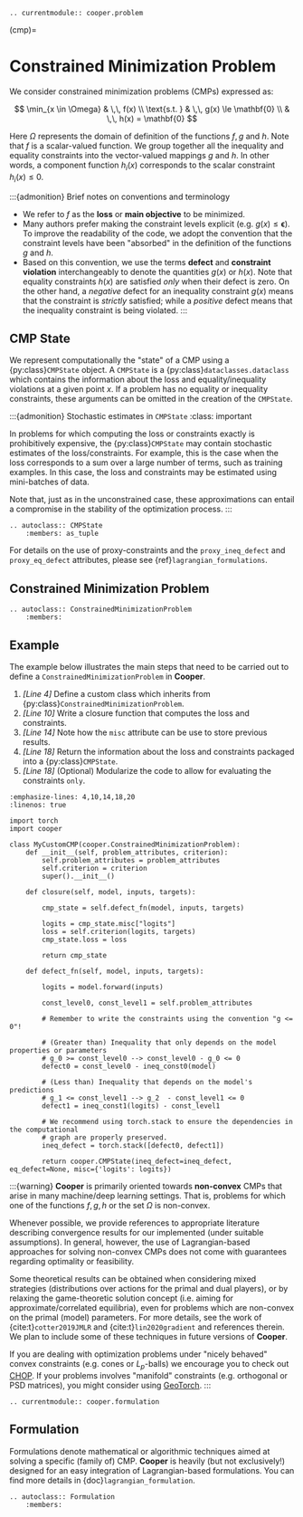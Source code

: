 ```{eval-rst}
.. currentmodule:: cooper.problem
```

(cmp)=

# Constrained Minimization Problem

We consider constrained minimization problems (CMPs) expressed as:

$$
\min_{x \in \Omega} & \,\, f(x) \\ \text{s.t. } & \,\, g(x) \le \mathbf{0} \\ & \,\, h(x) = \mathbf{0}
$$

Here $\Omega$ represents the domain of definition of the functions
$f, g$ and $h$. Note that $f$ is a scalar-valued function.
We group together all the inequality and equality constraints into the
vector-valued mappings $g$ and $h$. In other words, a component
function $h_i(x)$ corresponds to the scalar constraint
$h_i(x) \le 0$.

:::{admonition} Brief notes on conventions and terminology

- We refer to $f$ as the **loss** or **main objective** to be minimized.
- Many authors prefer making the constraint levels explicit (e.g.
  $g(x) \le \mathbf{\epsilon}$). To improve the readability of the
  code, we adopt the convention that the constraint levels have been
  "absorbed" in the definition of the functions $g$ and $h$.
- Based on this convention, we use the terms **defect** and **constraint violation**
  interchangeably to denote the quantities $g(x)$ or $h(x)$. Note
  that equality constraints $h(x)$ are satisfied *only* when their
  defect is zero. On the other hand, a *negative* defect for an inequality
  constraint  $g(x)$ means that the constraint is *strictly* satisfied;
  while a *positive* defect means that the inequality constraint is being
  violated.
:::

## CMP State

We represent computationally the "state" of a CMP using a {py:class}`CMPState`
object. A `CMPState` is a {py:class}`dataclasses.dataclass` which contains the
information about the loss and equality/inequality violations at a given point
$x$. If a problem has no equality or inequality constraints, these
arguments can be omitted in the creation of the `CMPState`.

:::{admonition} Stochastic estimates in `CMPState`
:class: important

In problems for which computing the loss or constraints exactly is prohibitively
expensive, the {py:class}`CMPState` may contain stochastic estimates of the
loss/constraints. For example, this is the case when the loss corresponds to a
sum over a large number of terms, such as training examples. In this case, the
loss and constraints may be estimated using mini-batches of data.

Note that, just as in the unconstrained case, these approximations can
entail a compromise in the stability of the optimization process.
:::

```{eval-rst}
.. autoclass:: CMPState
    :members: as_tuple
```

For details on the use of proxy-constraints and the `proxy_ineq_defect` and
`proxy_eq_defect` attributes, please see {ref}`lagrangian_formulations`.

## Constrained Minimization Problem

```{eval-rst}
.. autoclass:: ConstrainedMinimizationProblem
    :members:
```

## Example

The example below illustrates the main steps that need to be carried out to
define a `ConstrainedMinimizationProblem` in **Cooper**.

1. *\[Line 4\]* Define a custom class which inherits from {py:class}`ConstrainedMinimizationProblem`.
2. *\[Line 10\]* Write a closure function that computes the loss and constraints.
3. *\[Line 14\]* Note how the `misc` attribute can be use to store previous results.
4. *\[Line 18\]* Return the information about the loss and constraints packaged into a {py:class}`CMPState`.
5. *\[Line 18\]* (Optional) Modularize the code to allow for evaluating the constraints `only`.

```{code-block} python
:emphasize-lines: 4,10,14,18,20
:linenos: true

import torch
import cooper

class MyCustomCMP(cooper.ConstrainedMinimizationProblem):
    def __init__(self, problem_attributes, criterion):
        self.problem_attributes = problem_attributes
        self.criterion = criterion
        super().__init__()

    def closure(self, model, inputs, targets):

        cmp_state = self.defect_fn(model, inputs, targets)

        logits = cmp_state.misc["logits"]
        loss = self.criterion(logits, targets)
        cmp_state.loss = loss

        return cmp_state

    def defect_fn(self, model, inputs, targets):

        logits = model.forward(inputs)

        const_level0, const_level1 = self.problem_attributes

        # Remember to write the constraints using the convention "g <= 0"!

        # (Greater than) Inequality that only depends on the model properties or parameters
        # g_0 >= const_level0 --> const_level0 - g_0 <= 0
        defect0 = const_level0 - ineq_const0(model)

        # (Less than) Inequality that depends on the model's predictions
        # g_1 <= const_level1 --> g_2  - const_level1 <= 0
        defect1 = ineq_const1(logits) - const_level1

        # We recommend using torch.stack to ensure the dependencies in the computational
        # graph are properly preserved.
        ineq_defect = torch.stack([defect0, defect1])

        return cooper.CMPState(ineq_defect=ineq_defect, eq_defect=None, misc={'logits': logits})
```

:::{warning}
**Cooper** is primarily oriented towards **non-convex** CMPs that arise
in many machine/deep learning settings. That is, problems for which one of
the functions $f, g, h$ or the set $\Omega$ is non-convex.

Whenever possible, we provide references to appropriate literature
describing convergence results for our implemented (under suitable
assumptions). In general, however, the use of Lagrangian-based approaches
for solving non-convex CMPs does not come with guarantees regarding
optimality or feasibility.

Some theoretical results can be obtained when considering mixed strategies
(distributions over actions for the primal and dual players), or by relaxing
the game-theoretic solution concept (i.e. aiming for approximate/correlated
equilibria), even for problems which are non-convex on the primal (model)
parameters. For more details, see the work of {cite:t}`cotter2019JMLR` and
{cite:t}`lin2020gradient` and references therein. We plan to include some
of these techniques in future versions of **Cooper**.

If you are dealing with optimization problems under "nicely behaved" convex
constraints (e.g. cones or $L_p$-balls) we encourage you to check out
[CHOP](https://github.com/openopt/chop). If your problems involves "manifold"
constraints (e.g. orthogonal or PSD matrices), you might consider using
[GeoTorch](https://github.com/Lezcano/geotorch).
:::

```{eval-rst}
.. currentmodule:: cooper.formulation
```

## Formulation

Formulations denote mathematical or algorithmic techniques aimed at solving a
specific (family of) CMP. **Cooper** is heavily (but not exclusively!) designed
for an easy integration of Lagrangian-based formulations. You can find more
details in {doc}`lagrangian_formulation`.

```{eval-rst}
.. autoclass:: Formulation
    :members:
```
